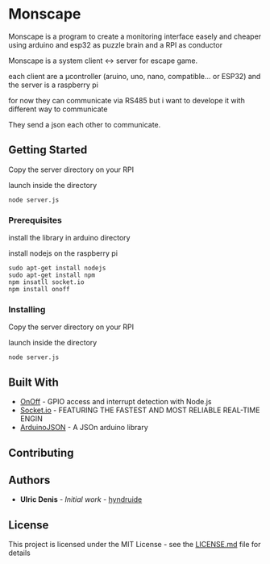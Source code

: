 # Monscape

Monscape is a program to create a monitoring interface easely and cheaper using arduino and esp32 as puzzle brain and a RPI as conductor

Monscape is a system client <-> server for escape game.

each client are a µcontroller (aruino, uno, nano, compatible... or ESP32)
and the server is a raspberry pi 

for now they can communicate via RS485 but i want to develope it with different way to communicate

They send a json each other to communicate.


## Getting Started


Copy the server directory on your RPI

launch inside the directory

```
node server.js
```



### Prerequisites

install the library in arduino directory

install nodejs on the raspberry pi

```
sudo apt-get install nodejs
sudo apt-get install npm
npm insatll socket.io
npm install onoff
```



### Installing

Copy the server directory on your RPI

launch inside the directory

```
node server.js
```


## Built With

* [OnOff](https://www.npmjs.com/package/onoff) - GPIO access and interrupt detection with Node.js
* [Socket.io](https://socket.io/) - FEATURING THE FASTEST AND MOST RELIABLE REAL-TIME ENGIN
* [ArduinoJSON](https://arduinojson.org/) - A JSOn arduino library

## Contributing


## Authors

* **Ulric Denis** - *Initial work* - [hyndruide](https://github.com/hyndruide)


## License

This project is licensed under the MIT License - see the [LICENSE.md](LICENSE.md) file for details
